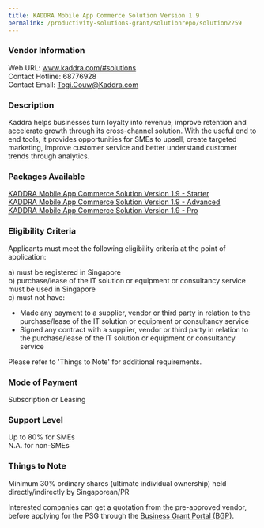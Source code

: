 ```yaml
---
title: KADDRA Mobile App Commerce Solution Version 1.9
permalink: /productivity-solutions-grant/solutionrepo/solution2259
---
```


### Vendor Information
Web URL: www.kaddra.com/#solutions <br>Contact Hotline: 68776928 <br>Contact Email: Togi.Gouw@Kaddra.com <br>

### Description

Kaddra helps businesses turn loyalty into revenue, improve retention and accelerate growth through its cross-channel solution. With the useful end to end tools, it provides opportunities for SMEs to upsell, create targeted marketing, improve customer service and better understand customer trends through analytics.

### Packages Available

<a href='https://www.gobusiness.gov.sg/images/psg/Kaddra20200564_Desensitised_Annex_3_Part_1.pdf' target='_blank'>KADDRA Mobile App Commerce Solution Version 1.9 - Starter</a><br/>
<a href='https://www.gobusiness.gov.sg/images/psg/Kaddra20200564_Desensitised_Annex_3_Part_2.pdf' target='_blank'>KADDRA Mobile App Commerce Solution Version 1.9 - Advanced</a><br/>
<a href='https://www.gobusiness.gov.sg/images/psg/Kaddra20200564_Desensitised_Annex_3_Part_3.pdf' target='_blank'>KADDRA Mobile App Commerce Solution Version 1.9 - Pro</a><br/>

### Eligibility Criteria

Applicants must meet the following eligibility criteria at the point of application:

a) must be registered in Singapore <br>
b) purchase/lease of the IT solution or equipment or consultancy service must be used in Singapore <br>
c) must not have:
- Made any payment to a supplier, vendor or third party in relation to the purchase/lease of the IT solution or equipment or consultancy service
- Signed any contract with a supplier, vendor or third party in relation to the purchase/lease of the IT solution or equipment or consultancy service

Please refer to 'Things to Note' for additional requirements.

### Mode of Payment
Subscription or Leasing

### Support Level
Up to 80% for SMEs <br>
N.A. for non-SMEs

### Things to Note
Minimum 30% ordinary shares (ultimate individual ownership) held directly/indirectly by Singaporean/PR

Interested companies can get a quotation from the pre-approved vendor, before applying for the PSG through the <a target='_blank' href='https://www.businessgrants.gov.sg/'>Business Grant Portal (BGP)</a>.
